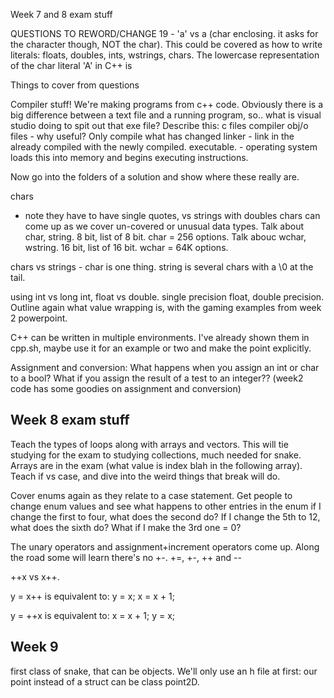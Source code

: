 Week 7 and 8 exam stuff

QUESTIONS TO REWORD/CHANGE
19 - 'a' vs a (char enclosing. it asks for the character though, NOT the char).
This could be covered as how to write literals: floats, doubles, ints, wstrings, chars.
The lowercase representation of the char literal 'A' in C++ is

Things to cover from questions

Compiler stuff!
We're making programs from c++ code. Obviously there is a big difference between a text file and a running program, so.. what is visual studio doing to spit out that exe file?
Describe this:
  c files
  compiler
  obj/o files    - why useful? Only compile what has changed
  linker    - link in the already compiled with the newly compiled.
  executable. - operating system loads this into memory and begins executing instructions.

Now go into the folders of a solution and show where these really are.

chars
  - note they have to have single quotes, vs strings with doubles
chars can come up as we cover un-covered or unusual data types.
Talk about char, string. 8 bit, list of 8 bit. char = 256 options. 
Talk abouc wchar, wstring. 16 bit, list of 16 bit.  wchar = 64K options.

chars vs strings - char is one thing. 
string is several chars with a \0 at the tail.

using int vs long int, float vs double. single precision float, double precision. 
Outline again what value wrapping is, with the gaming examples from week 2 powerpoint.

C++ can be written in multiple environments. I've already shown them in cpp.sh, maybe use it for an example or two and make the point explicitly.


Assignment and conversion:
What happens when you assign an int or char to a bool?
What if you assign the result of a test to an integer??
(week2 code has some goodies on assignment and conversion)

## Week 8 exam stuff
Teach the types of loops along with arrays and vectors. This will tie studying for the exam to studying collections, much needed for snake.
Arrays are in the exam (what value is index blah in the following array).
Teach if vs case, and dive into the weird things that break will do.

Cover enums again as they relate to a case statement.
Get people to change enum values and see what happens to other entries in the enum
if I change the first to four, what does the second do?
If I change the 5th to 12, what does the sixth do?
What if I make the 3rd one = 0?

The unary operators and assignment+increment operators come up. Along the road some will learn there's no +-. 
+=, +-, ++ and -- 

++x vs x++.

y = x++ is equivalent to:
y = x;
x = x + 1;

y = ++x is equivalent to:
x = x + 1;
y = x;




## Week 9
 first class of snake, that can be objects. We'll only use an h file at first: our point instead of a struct can be class point2D.